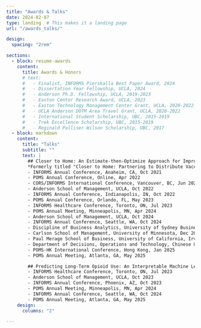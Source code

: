 ```yaml
---
title: "Awards & Talks"
date: 2024-02-07
type: landing  # This makes it a landing page
url: "/awards_talks/"

design:
  spacing: "2rem"

sections:
  - block: resume-awards
    content:
      title: Awards & Honors
      # text:
      #   - Finalist, INFORMS Pierskalla Best Paper Award, 2024
      #   - Dissertation Year Fellowship, UCLA, 2024
      #   - Anderson Ph.D. Fellowship, UCLA, 2019-2023
      #   - Easton Center Research Award, UCLA, 2023
      #   - Easton Technology Management Center Grant, UCLA, 2020-2022
      #   - UCLA Anderson DOTM Area Travel Grant, UCLA, 2020-2022
      #   - International Student Scholarship, UBC, 2015-2019
      #   - Trek Excellence Scholarship, UBC, 2015-2019
      #   - Reginald Palliser-Wilson Scholarship, UBC, 2017
  - block: markdown
    content:
      title: "Talks"
      subtitle: ""
      text: |
        ## Closer to Home: An Estimate-then-Optimize Approach for Improving Access to Healthcare Services
        *Formerly titled "Closer to Home: Partnering to Distribute Vaccinations under Spatially Heterogeneous Demand"*
        - INFORMS Annual Conference, Anaheim, CA, Oct 2021  
        - POMS Annual Conference, Online, Apr 2022  
        - CORS/INFORMS International Conference, Vancouver, BC, Jun 2022  
        - Anderson School of Management, UCLA, Oct 2022  
        - INFORMS Annual Conference, Indianapolis, IN, Oct 2022  
        - POMS Annual Conference, Orlando, FL, May 2023  
        - INFORMS Healthcare Conference, Toronto, ON, Jul 2023  
        - POMS Annual Meeting, Minneapolis, MN, Apr 2024  
        - Anderson School of Management, UCLA, Oct 2024  
        - INFORMS Annual Conference, Seattle, WA, Oct 2024  
        - Discipline of Business Analytics, University of Sydney Business School, Nov 2024  
        - Carlson School of Management, University of Minnesota, Dec 2024  
        - Paul Merage School of Business, University of California, Irvine, Dec 2024  
        - Department of Decisions, Operations and Technology, Chinese University of Hong Kong, Dec 2024  
        - POMS-HK International Conference, Hong Kong, Jan 2025  
        - POMS Annual Meeting, Atlanta, GA, May 2025  

        ## Predicting Long-Term Opioid Use: An Interpretable Machine Learning Approach
        - INFORMS Healthcare Conference, Toronto, ON, Jul 2023  
        - Anderson School of Management, UCLA, Oct 2023  
        - INFORMS Annual Conference, Phoenix, AZ, Oct 2023  
        - POMS Annual Meeting, Minneapolis, MN, Apr 2024  
        - INFORMS Annual Conference, Seattle, WA, Oct 2024  
        - POMS Annual Meeting, Atlanta, GA, May 2025  
    design:
      columns: "2"

---
```

